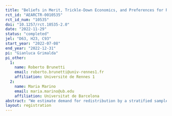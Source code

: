 ```yaml
---
title: "Beliefs in Merit, Trickle-Down Economics, and Preferences for Redistribution: An Experiment with the Top and Bottom 20% of the US Income Distribution"
rct_id: "AEARCTR-0010535"
rct_id_num: "10535"
doi: "10.1257/rct.10535-2.0"
date: "2022-11-29"
status: "completed"
jel: "D63, H23, C93"
start_year: "2022-07-08"
end_year: "2022-12-31"
pi: "Gianluca Grimalda"
pi_other:
  1:
    name: Roberto Brunetti
    email: roberto.brunetti@univ-rennes1.fr
    affiliation: Université de Rennes 1
  2:
    name: Maria Marino
    email: maria.marino@ub.edu
    affiliation: Universitat de Barcelona
abstract: "We estimate demand for redistribution by a stratified sample of US citizens selected from the bottom and top 20% of the US income distribution. Participants decide how much money to redistribute from an entrepreneur earning more than $100,000 in real life (labelled Person 1), to an individual earning less than $10,000 in real life (labelled Person 2). Person 1 is initially assigned $50 in this interaction upon completion of a task, while Person 2 is assigned $1. Using conjoint analysis, the real-life characteristics of sixteen Person 1s and four Person 2s are used to investigate the relevance of both the willingness to reward individual merit and the beliefs in trickle-down economics in accounting for participants’ preferences for redistribution. Participants are administered 16 different redistributive choices matching eight different profiles for Person 1 and two different profiles for Person 2. We manipulate (a) the number of hours worked (a measure of merit for both Person 1 and 2); (b) Whether Person 1 founded or inherited their firm (a measure of merit for the entrepreneur); (c) The number of employees in Person 1’s firm; and (d) The amount donated by Person 1 within a year (c and d being measures of the trickle-down potential of the rich choices). In a follow-up wave, we also manipulate (e) The amount of patents obtained by Person 1’s firm in the last year. One randomly selected decision is actually implemented. To check for external validity, in the second wawe of the study we add a choice on how much money to donate to a charity supporting poor people in the US. "
layout: registration
---
```


